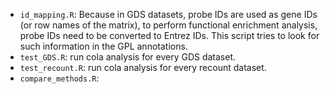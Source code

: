 

- `id_mapping.R`: Because in GDS datasets, probe IDs are used as gene IDs (or row names of the matrix),
  to perform functional enrichment analysis, probe IDs need to be converted to Entrez IDs. This script
  tries to look for such information in the GPL annotations.
- `test_GDS.R`: run cola analysis for every GDS dataset.
- `test_recount.R`: run cola analysis for every recount dataset.
- `compare_methods.R`: 
